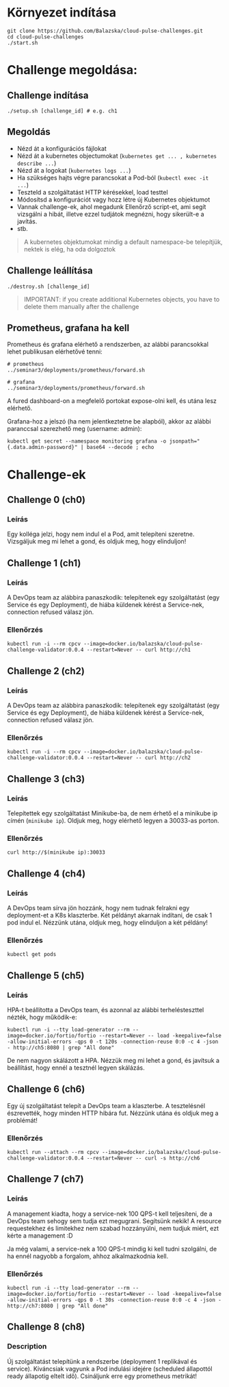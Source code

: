 # Környezet indítása
```
git clone https://github.com/Balazska/cloud-pulse-challenges.git
cd cloud-pulse-challenges
./start.sh
```

# Challenge megoldása:
## Challenge indítása
```
./setup.sh [challenge_id] # e.g. ch1
```

## Megoldás
* Nézd át a konfigurációs fájlokat
* Nézd át a kubernetes objectumokat (`kubernetes get ... , kubernetes describe ...`)
* Nézd át a logokat (`kubernetes logs ...`)
* Ha szükséges hajts végre parancsokat a Pod-ból (`kubectl exec -it ...`)
* Teszteld a szolgáltatást HTTP kérésekkel, load testtel
* Módosítsd a konfigurációt vagy hozz létre új Kubernetes objektumot
* Vannak challenge-ek, ahol megadunk Ellenőrző script-et, ami segít vizsgálni a hibát, illetve ezzel tudjátok megnézni, hogy sikerült-e a javítás.
* stb.

> A kubernetes objektumokat mindig a default namespace-be telepítjük, nektek is elég, ha oda dolgoztok

## Challenge leállítása
```
./destroy.sh [challenge_id]
```
> IMPORTANT: if you create additional Kubernetes objects, you have to delete them manually after the challenge

## Prometheus, grafana ha kell
Prometheus és grafana elérhető a rendszerben, az alábbi parancsokkal lehet publikusan elérhetővé tenni:

```
# prometheus
../seminar3/deployments/prometheus/forward.sh
```

```
# grafana
../seminar3/deployments/prometheus/forward.sh
```

A fured dashboard-on a megfelelő portokat expose-olni kell, és utána lesz elérhető.

Grafana-hoz a jelszó (ha nem jelentkeztetne be alapból), akkor az alábbi paranccsal szerezhető meg (username: admin):
```
kubectl get secret --namespace monitoring grafana -o jsonpath="{.data.admin-password}" | base64 --decode ; echo
```


# Challenge-ek

## Challenge 0 (ch0)
### Leírás
Egy kolléga jelzi, hogy nem indul el a Pod, amit telepíteni szeretne. Vizsgáljuk meg mi lehet a gond, és oldjuk meg, hogy elinduljon!


## Challenge 1 (ch1)
### Leírás
A DevOps team az alábbira panaszkodik: telepítenek egy szolgáltatást (egy Service és egy Deployment), de hiába küldenek kérést a Service-nek, connection refused válasz jön.

### Ellenőrzés
```
kubectl run -i --rm cpcv --image=docker.io/balazska/cloud-pulse-challenge-validator:0.0.4 --restart=Never -- curl http://ch1
```

## Challenge 2 (ch2)
### Leírás
A DevOps team az alábbira panaszkodik: telepítenek egy szolgáltatást (egy Service és egy Deployment), de hiába küldenek kérést a Service-nek, connection refused válasz jön.

### Ellenőrzés
```
kubectl run -i --rm cpcv --image=docker.io/balazska/cloud-pulse-challenge-validator:0.0.4 --restart=Never -- curl http://ch2
```


## Challenge 3 (ch3)
### Leírás
Telepítettek egy szolgáltatást Minikube-ba, de nem érhető el a minikube ip címén (`minikube ip`). Oldjuk meg, hogy elérhető legyen a 30033-as porton.

### Ellenőrzés
```
curl http://$(minikube ip):30033
```

## Challenge 4 (ch4)
### Leírás
A DevOps team sírva jön hozzánk, hogy nem tudnak felrakni egy deployment-et a K8s klaszterbe. Két példányt akarnak indítani, de csak 1 pod indul el. Nézzünk utána, oldjuk meg, hogy elinduljon a két példány!

### Ellenőrzés
```
kubectl get pods
```

## Challenge 5 (ch5)
### Leírás
HPA-t beállította a DevOps team, és azonnal az alábbi terhelésteszttel nézték, hogy működik-e:
```
kubectl run -i --tty load-generator --rm --image=docker.io/fortio/fortio --restart=Never -- load -keepalive=false -allow-initial-errors -qps 0 -t 120s -connection-reuse 0:0 -c 4 -json - http://ch5:8080 | grep "All done"
```

De nem nagyon skálázott a HPA. Nézzük meg mi lehet a gond, és  javítsuk a beállítást, hogy ennél a tesztnél legyen skálázás.

## Challenge 6 (ch6)
Egy új szolgáltatást telepít a DevOps team a klaszterbe. A tesztelésnél észrevették, hogy minden HTTP hibára fut. Nézzünk utána és oldjuk meg a problémát!

### Ellenőrzés
```
kubectl run --attach --rm cpcv --image=docker.io/balazska/cloud-pulse-challenge-validator:0.0.4 --restart=Never -- curl -s http://ch6
```

## Challenge 7 (ch7)
### Leírás
A management kiadta, hogy a service-nek 100 QPS-t kell teljesíteni, de a DevOps team sehogy sem tudja ezt megugrani. Segítsünk nekik!
A resource requestekhez és limitekhez nem szabad hozzányúlni, nem tudjuk miért, ezt kérte a management :D

Ja még valami, a service-nek a 100 QPS-t mindig ki kell tudni szolgálni, de ha ennél nagyobb a forgalom, ahhoz alkalmazkodnia kell. 

### Ellenőrzés
```
kubectl run -i --tty load-generator --rm --image=docker.io/fortio/fortio --restart=Never -- load -keepalive=false -allow-initial-errors -qps 0 -t 30s -connection-reuse 0:0 -c 4 -json - http://ch7:8080 | grep "All done"
```

## Challenge 8 (ch8)
### Description
Új szolgáltatást telepítünk a rendszerbe (deployment 1 replikával és service). Kíváncsiak vagyunk a Pod indulási idejére (scheduled állapottól ready állapotig eltelt idő).
Csináljunk erre egy prometheus metrikát!
